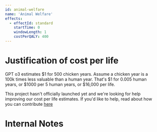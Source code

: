 ```yaml
---
id: animal-welfare
name: 'Animal Welfare'
effects:
  - effectId: standard
    startTime: 0
    windowLength: 1
    costPerQALY: 400
---
```


# Justification of cost per life

GPT o3 estimates $1 for 500 chicken years. Assume a chicken year is a 100k times less valuable than a human year.
That's $1 for 0.005 human years, or $1000 per 5 human years, or $16,000 per life.

This project hasn't officially launched yet and we're looking for help improving our cost per life estimates.
If you'd like to help, read about how you can contribute [here](https://github.com/impactlist/impactlist/blob/master/CONTRIBUTING.md)

# Internal Notes
